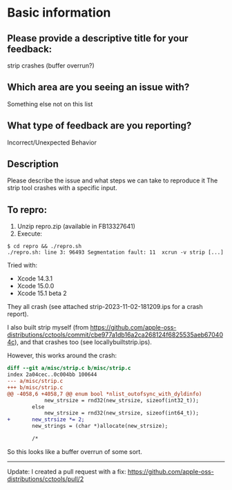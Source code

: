 # Basic information

## Please provide a descriptive title for your feedback:

strip crashes (buffer overrun?)

## Which area are you seeing an issue with?

Something else not on this list

## What type of feedback are you reporting?

Incorrect/Unexpected Behavior

## Description

Please describe the issue and what steps we can take to reproduce it
The strip tool crashes with a specific input.

## To repro:

1. Unzip repro.zip (available in FB13327641)
2. Execute:

```
$ cd repro && ./repro.sh
./repro.sh: line 3: 96493 Segmentation fault: 11  xcrun -v strip [...]
```

Tried with:

* Xcode 14.3.1
* Xcode 15.0.0
* Xcode 15.1 beta 2

They all crash (see attached strip-2023-11-02-181209.ips for a crash report).

I also built strip myself (from https://github.com/apple-oss-distributions/cctools/commit/cbe977a1db16a2ca268124f6825535aeb670404c), and that crashes too (see locallybuiltstrip.ips).

However, this works around the crash:

```diff
diff --git a/misc/strip.c b/misc/strip.c
index 2a04cec..0c004bb 100644
--- a/misc/strip.c
+++ b/misc/strip.c
@@ -4058,6 +4058,7 @@ enum bool *nlist_outofsync_with_dyldinfo)
            new_strsize = rnd32(new_strsize, sizeof(int32_t));
        else
            new_strsize = rnd32(new_strsize, sizeof(int64_t));
+       new_strsize *= 2;
        new_strings = (char *)allocate(new_strsize);

        /*
```

So this looks like a buffer overrun of some sort.

---- 

Update: I created a pull request with a fix: https://github.com/apple-oss-distributions/cctools/pull/2
